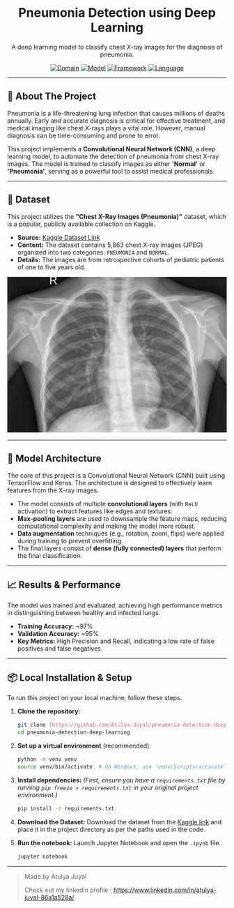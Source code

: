 <p align="center">
</p>
<h1 align="center">Pneumonia Detection using Deep Learning</h1>
<p align="center">
  A deep learning model to classify chest X-ray images for the diagnosis of pneumonia.
</p>

<p align="center">
  <a href="#"><img alt="Domain" src="https://img.shields.io/badge/Domain-Medical%20Imaging-orange?style=for-the-badge"></a>
  <a href="#"><img alt="Model" src="https://img.shields.io/badge/Model-CNN-blue?style=for-the-badge"></a>
  <a href="#"><img alt="Framework" src="https://img.shields.io/badge/Framework-TensorFlow%2FKeras-red?style=for-the-badge"></a>
  <a href="#"><img alt="Language" src="https://img.shields.io/badge/Language-Python-yellow?style=for-the-badge"></a>
</p>

---

## 🚀 About The Project

Pneumonia is a life-threatening lung infection that causes millions of deaths annually. Early and accurate diagnosis is critical for effective treatment, and medical imaging like chest X-rays plays a vital role. However, manual diagnosis can be time-consuming and prone to error.

This project implements a **Convolutional Neural Network (CNN)**, a deep learning model, to automate the detection of pneumonia from chest X-ray images. The model is trained to classify images as either **'Normal'** or **'Pneumonia'**, serving as a powerful tool to assist medical professionals.

---

## 💾 Dataset

This project utilizes the **"Chest X-Ray Images (Pneumonia)"** dataset, which is a popular, publicly available collection on Kaggle.

* **Source:** [Kaggle Dataset Link](https://www.kaggle.com/datasets/paultimothymooney/chest-xray-pneumonia)
* **Content:** The dataset contains 5,863 chest X-ray images (JPEG) organized into two categories: `PNEUMONIA` and `NORMAL`.
* **Details:** The images are from retrospective cohorts of pediatric patients of one to five years old.

<p align="center">
  <img src="https://github.com/Atulya-Juyal/pneumonia-detection-deep-learning/blob/main/test_cases/n1.jpeg" width="600">
</p>

---

## 🤖 Model Architecture

The core of this project is a Convolutional Neural Network (CNN) built using TensorFlow and Keras. The architecture is designed to effectively learn features from the X-ray images.

* The model consists of multiple **convolutional layers** (with `ReLU` activation) to extract features like edges and textures.
* **Max-pooling layers** are used to downsample the feature maps, reducing computational complexity and making the model more robust.
* **Data augmentation** techniques (e.g., rotation, zoom, flips) were applied during training to prevent overfitting.
* The final layers consist of **dense (fully connected) layers** that perform the final classification.

---

## 📈 Results & Performance

The model was trained and evaluated, achieving high performance metrics in distinguishing between healthy and infected lungs.

* **Training Accuracy:** ~97%
* **Validation Accuracy:** ~95%
* **Key Metrics:** High Precision and Recall, indicating a low rate of false positives and false negatives.


---

## 📦 Local Installation & Setup

To run this project on your local machine, follow these steps.

1.  **Clone the repository:**
    ```bash
    git clone [https://github.com/Atulya-Juyal/pneumonia-detection-deep-learning.git](https://github.com/Atulya-Juyal/pneumonia-detection-deep-learning.git)
    cd pneumonia-detection-deep-learning
    ```
2.  **Set up a virtual environment** (recommended):
    ```bash
    python -m venv venv
    source venv/bin/activate  # On Windows, use `venv\Scripts\activate`
    ```
3.  **Install dependencies:**
    *(First, ensure you have a `requirements.txt` file by running `pip freeze > requirements.txt` in your original project environment.)*
    ```bash
    pip install -r requirements.txt
    ```
4.  **Download the Dataset:** Download the dataset from the [Kaggle link](https://www.kaggle.com/datasets/paultimothymooney/chest-xray-pneumonia) and place it in the project directory as per the paths used in the code.

5.  **Run the notebook:** Launch Jupyter Notebook and open the `.ipynb` file.
    ```bash
    jupyter notebook
    ```

---

> Made by Atulya Juyal
>
> Check out my linkedin profile : https://www.linkedin.com/in/atulya-juyal-86a1a528a/

